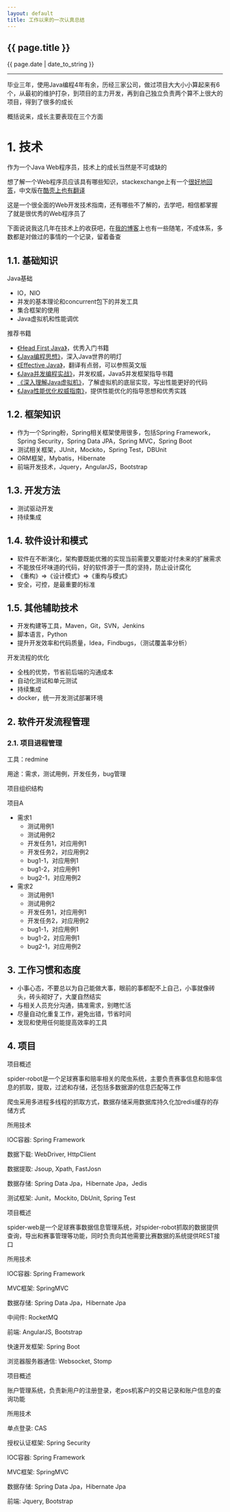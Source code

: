 ```yaml
---
layout: default
title: 工作以来的一次认真总结
---
```


<h2>{{ page.title }}</h2>
<p>{{ page.date | date_to_string }}</p>

---

毕业三年，使用Java编程4年有余，历经三家公司，做过项目大大小小算起来有6个，从最初的维护打杂，到项目的主力开发，再到自己独立负责两个算不上很大的项目，得到了很多的成长

概括说来，成长主要表现在三个方面

# 1. 技术

作为一个Java Web程序员，技术上的成长当然是不可或缺的

想了解一个Web程序员应该具有哪些知识，stackexchange上有一个[很好地回答](http://programmers.stackexchange.com/a/46760/224765)，中文版在[酷壳上也有翻译](http://coolshell.cn/articles/6043.html)

这是一个很全面的Web开发技术指南，还有哪些不了解的，去学吧，相信都掌握了就是很优秀的Web程序员了

下面说说我这几年在技术上的收获吧，在[我的博客](http://blog.csdn.net/ro_wsy)上也有一些随笔，不成体系，多数都是对做过的事情的一个记录，留着备查

## 1.1. 基础知识

Java基础

* IO，NIO
* 并发的基本理论和concurrent包下的并发工具
* 集合框架的使用
* Java虚拟机和性能调优

推荐书籍

* [《Head First Java》](https://book.douban.com/subject/2607402/)，优秀入门书籍
* [《Java编程思想》](https://book.douban.com/subject/2130190/)，深入Java世界的明灯
* [《Effective Java》](https://book.douban.com/subject/3360807/)，翻译有点弱，可以参照英文版
* [《Java并发编程实战》](https://book.douban.com/subject/10484692/)，并发权威，Java5并发框架指导书籍
* [《深入理解Java虚拟机》](https://book.douban.com/subject/24722612/)，了解虚拟机的底层实现，写出性能更好的代码
* [《Java性能优化权威指南》](https://book.douban.com/subject/25828043/)，提供性能优化的指导思想和优秀实践

## 1.2. 框架知识

* 作为一个Spring粉，Spring相关框架使用很多，包括Spring Framework，Spring Security，Spring Data JPA，Spring MVC，Spring Boot
* 测试相关框架，JUnit，Mockito，Spring Test，DBUnit
* ORM框架，Mybatis，Hibernate
* 前端开发技术，Jquery，AngularJS，Bootstrap

## 1.3. 开发方法

* 测试驱动开发
* 持续集成

## 1.4. 软件设计和模式

* 软件在不断演化，架构要既能优雅的实现当前需要又要能对付未来的扩展需求
* 不能放任坏味道的代码，好的软件源于一贯的坚持，防止设计腐化
* 《重构》=>《设计模式》=>《重构与模式》
* 安全，可控，是最重要的标准

## 1.5. 其他辅助技术

* 开发构建等工具，Maven，Git，SVN，Jenkins
* 脚本语言，Python
* 提升开发效率和代码质量，Idea，Findbugs，（测试覆盖率分析）


开发流程的优化

* 全栈的优势，节省前后端的沟通成本
* 自动化测试和单元测试
* 持续集成
* docker，统一开发测试部署环境

## 2. 软件开发流程管理

### 2.1. 项目进程管理

工具：redmine

用途：需求，测试用例，开发任务，bug管理

项目组织结构

项目A

* 需求1
	* 测试用例1
	* 测试用例2
	* 开发任务1，对应用例1
	* 开发任务2，对应用例2
	* bug1-1，对应用例1
	* bug1-2，对应用例1
	* bug2-1，对应用例2
* 需求2
	* 测试用例1
	* 测试用例2
	* 开发任务1，对应用例1
	* 开发任务2，对应用例2
	* bug1-1，对应用例1
	* bug1-2，对应用例1
	* bug2-1，对应用例2

## 3. 工作习惯和态度

* 小事心态，不要总以为自己能做大事，眼前的事都配不上自己，小事就像砖头，砖头砌好了，大厦自然结实
* 与相关人员充分沟通，搞准需求，别瞎忙活
* 尽量自动化重复工作，避免出错，节省时间
* 发现和使用任何能提高效率的工具

## 4. 项目

项目概述

spider-robot是一个足球赛事和赔率相关的爬虫系统，主要负责赛事信息和赔率信息的抓取，提取，过滤和存储，还包括多数据源的信息匹配等工作

爬虫采用多进程多线程的抓取方式，数据存储采用数据库持久化加redis缓存的存储方式

所用技术

IOC容器: Spring Framework

数据下载: WebDriver, HttpClient

数据提取: Jsoup, Xpath, FastJosn

数据存储: Spring Data Jpa，Hibernate Jpa，Jedis

测试框架: Junit，Mockito, DbUnit, Spring Test

项目概述

spider-web是一个足球赛事数据信息管理系统，对spider-robot抓取的数据提供查询，导出和赛事管理等功能，同时负责向其他需要比赛数据的系统提供REST接口

所用技术

IOC容器: Spring Framework

MVC框架: SpringMVC

数据存储: Spring Data Jpa，Hibernate Jpa

中间件: RocketMQ

前端: AngularJS, Bootstrap

快速开发框架: Spring Boot

浏览器服务器通信: Websocket, Stomp

项目概述

账户管理系统，负责新用户的注册登录，老pos机客户的交易记录和账户信息的查询功能

所用技术

单点登录: CAS

授权认证框架: Spring Security

IOC容器: Spring Framework

MVC框架: SpringMVC

数据存储: Spring Data Jpa，Hibernate Jpa

前端: Jquery, Bootstrap

